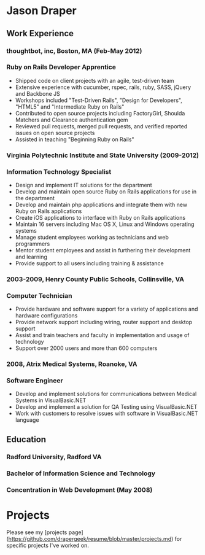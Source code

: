 # Jason Draper

## Work Experience
### thoughtbot, inc, Boston, MA (Feb-May 2012)
### Ruby on Rails Developer Apprentice
* Shipped code on client projects with an agile, test-driven team
* Extensive experience with cucumber, rspec, rails, ruby, SASS, jQuery and Backbone JS
* Workshops included "Test-Driven Rails", "Design for Developers", "HTML5" and "Intermediate Ruby on Rails"
* Contributed to open source projects including FactoryGirl, Shoulda Matchers and Clearance authentication gem
* Reviewed pull requests, merged pull requests, and verified reported issues on open source projects
* Assisted in teaching "Beginning Ruby on Rails"

### Virginia Polytechnic Institute and State University (2009-2012)
### Information Technology Specialist
* Design and implement IT solutions for the department
* Develop and maintain open source Ruby on Rails applications for use in the department
* Develop and maintain php applications and integrate them with new Ruby on Rails applications
* Create iOS applications to interface with Ruby on Rails applications
* Maintain 16 servers including Mac OS X, Linux and Windows operating systems
* Manage student employees working as technicians and web programmers
* Mentor student employees and assist in furthering their development and learning
* Provide support to all users including training & assistance

### 2003-2009, Henry County Public Schools, Collinsville, VA
### Computer Technician
* Provide hardware and software support for a variety of applications and hardware configurations 
* Provide network support including wiring, router support and desktop support
* Assist and train teachers and faculty in implementation and usage of technology
* Support over 2000 users and more than 600 computers

### 2008, Atrix Medical Systems, Roanoke, VA
### Software Engineer
* Develop and implement solutions for communications between Medical Systems in VisualBasic.NET
* Develop and implement a solution for QA Testing using VisualBasic.NET
* Work with customers to resolve issues with software in VisualBasic.NET language

## Education
### Radford University, Radford VA
### Bachelor of Information Science and Technology
### Concentration in Web Development (May 2008)

# Projects
Please see my [projects page] (https://github.com/drapergeek/resume/blob/master/projects.md) for specific projects I've worked on.
